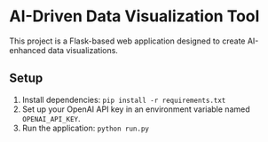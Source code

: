 
# AI-Driven Data Visualization Tool

This project is a Flask-based web application designed to create AI-enhanced data visualizations.

## Setup
1. Install dependencies: `pip install -r requirements.txt`
2. Set up your OpenAI API key in an environment variable named `OPENAI_API_KEY`.
3. Run the application: `python run.py`
            